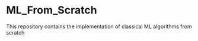 # ML_From_Scratch
This repository contains the implementation of classical ML algorithms from scratch

